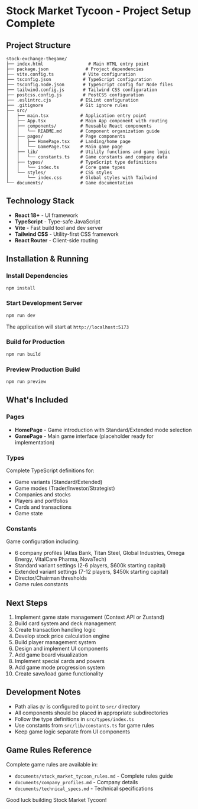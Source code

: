 # Stock Market Tycoon - Project Setup Complete

## Project Structure

```
stock-exchange-thegame/
├── index.html                 # Main HTML entry point
├── package.json              # Project dependencies
├── vite.config.ts           # Vite configuration
├── tsconfig.json            # TypeScript configuration
├── tsconfig.node.json       # TypeScript config for Node files
├── tailwind.config.js       # Tailwind CSS configuration
├── postcss.config.js        # PostCSS configuration
├── .eslintrc.cjs           # ESLint configuration
├── .gitignore              # Git ignore rules
├── src/
│   ├── main.tsx            # Application entry point
│   ├── App.tsx             # Main App component with routing
│   ├── components/         # Reusable React components
│   │   └── README.md       # Component organization guide
│   ├── pages/              # Page components
│   │   ├── HomePage.tsx    # Landing/home page
│   │   └── GamePage.tsx    # Main game page
│   ├── lib/                # Utility functions and game logic
│   │   └── constants.ts    # Game constants and company data
│   ├── types/              # TypeScript type definitions
│   │   └── index.ts        # Core game types
│   └── styles/             # CSS styles
│       └── index.css       # Global styles with Tailwind
└── documents/              # Game documentation
```

## Technology Stack

- **React 18+** - UI framework
- **TypeScript** - Type-safe JavaScript
- **Vite** - Fast build tool and dev server
- **Tailwind CSS** - Utility-first CSS framework
- **React Router** - Client-side routing

## Installation & Running

### Install Dependencies

```bash
npm install
```

### Start Development Server

```bash
npm run dev
```

The application will start at `http://localhost:5173`

### Build for Production

```bash
npm run build
```

### Preview Production Build

```bash
npm run preview
```

## What's Included

### Pages
- **HomePage** - Game introduction with Standard/Extended mode selection
- **GamePage** - Main game interface (placeholder ready for implementation)

### Types
Complete TypeScript definitions for:
- Game variants (Standard/Extended)
- Game modes (Trader/Investor/Strategist)
- Companies and stocks
- Players and portfolios
- Cards and transactions
- Game state

### Constants
Game configuration including:
- 6 company profiles (Atlas Bank, Titan Steel, Global Industries, Omega Energy, VitalCare Pharma, NovaTech)
- Standard variant settings (2-6 players, $600k starting capital)
- Extended variant settings (7-12 players, $450k starting capital)
- Director/Chairman thresholds
- Game rules constants

## Next Steps

1. Implement game state management (Context API or Zustand)
2. Build card system and deck management
3. Create transaction handling logic
4. Develop stock price calculation engine
5. Build player management system
6. Design and implement UI components
7. Add game board visualization
8. Implement special cards and powers
9. Add game mode progression system
10. Create save/load game functionality

## Development Notes

- Path alias `@/` is configured to point to `src/` directory
- All components should be placed in appropriate subdirectories
- Follow the type definitions in `src/types/index.ts`
- Use constants from `src/lib/constants.ts` for game rules
- Keep game logic separate from UI components

## Game Rules Reference

Complete game rules are available in:
- `documents/stock_market_tycoon_rules.md` - Complete rules guide
- `documents/company_profiles.md` - Company details
- `documents/technical_specs.md` - Technical specifications

Good luck building Stock Market Tycoon!
